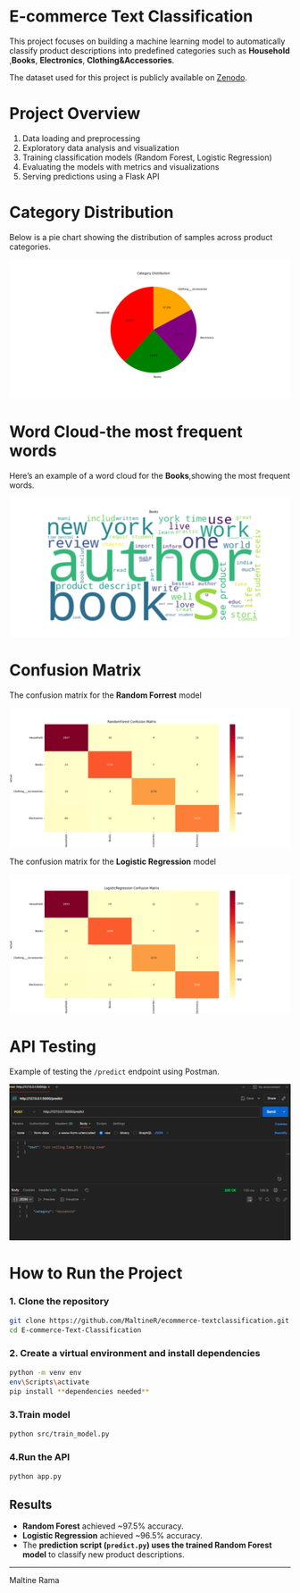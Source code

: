 # E-commerce Text Classification

This project focuses on building a machine learning model to automatically classify product descriptions into predefined categories such as    **Household** ,**Books**, **Electronics**, **Clothing&Accessories**.

The dataset used for this project is publicly available on [Zenodo](https://zenodo.org/records/3355823).

# Project Overview
1. Data loading and preprocessing 
2. Exploratory data analysis and visualization
3. Training classification models (Random Forest, Logistic Regression)
4. Evaluating the models with metrics and visualizations
5. Serving predictions using a Flask API

# Category Distribution
Below is a pie chart showing the distribution of samples across product categories.

![Category Distribution](images/CagetoryDistribution.png)

# Word Cloud-the most frequent words
Here’s an example of a word cloud for the **Books**,showing the most frequent words.

![Word Cloud - Books](images/WordCloud.png)

# Confusion Matrix
The confusion matrix for the **Random Forrest** model 

![Confusion Matrix](images/RandomF.png) 

The confusion matrix for the **Logistic Regression** model 

![Confusion Matrix](images/LogisticRegression.png) 


# API Testing
Example of testing the `/predict` endpoint using Postman.

![API Test](images/PostmanAPI.png)

# How to Run the Project

### 1. Clone the repository
```bash
git clone https://github.com/MaltineR/ecommerce-textclassification.git
cd E-commerce-Text-Classification 
```

### 2. Create a virtual environment and install dependencies

```bash
python -m venv env
env\Scripts\activate
pip install **dependencies needed**
```

### 3.Train model 
```bash
python src/train_model.py
```
 
### 4.Run the API
```bash
python app.py
```

## Results
- **Random Forest** achieved ~97.5% accuracy.  
- **Logistic Regression** achieved ~96.5% accuracy.  
- The **prediction script (`predict.py`) uses the trained Random Forest model** to classify new product descriptions.

---

Maltine Rama
